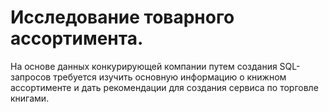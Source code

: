 # Исследование товарного ассортимента.

На основе данных конкурирующей компании путем создания SQL-запросов требуется изучить основную информацию о книжном ассортименте и дать рекомендации для создания сервиса по торговле книгами.
